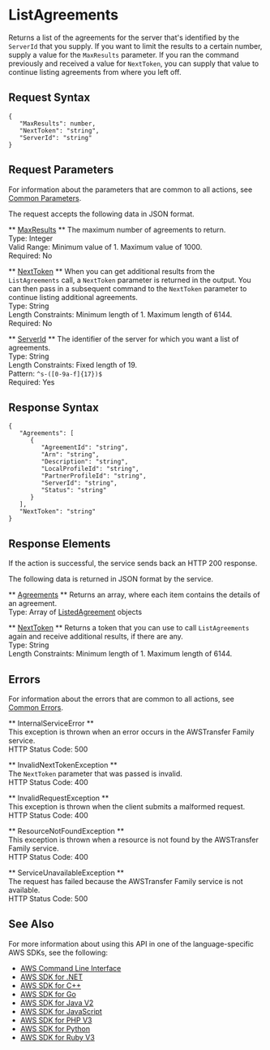 # ListAgreements<a name="API_ListAgreements"></a>

Returns a list of the agreements for the server that's identified by the `ServerId` that you supply\. If you want to limit the results to a certain number, supply a value for the `MaxResults` parameter\. If you ran the command previously and received a value for `NextToken`, you can supply that value to continue listing agreements from where you left off\.

## Request Syntax<a name="API_ListAgreements_RequestSyntax"></a>

```
{
   "MaxResults": number,
   "NextToken": "string",
   "ServerId": "string"
}
```

## Request Parameters<a name="API_ListAgreements_RequestParameters"></a>

For information about the parameters that are common to all actions, see [Common Parameters](CommonParameters.md)\.

The request accepts the following data in JSON format\.

 ** [MaxResults](#API_ListAgreements_RequestSyntax) **   <a name="TransferFamily-ListAgreements-request-MaxResults"></a>
The maximum number of agreements to return\.  
Type: Integer  
Valid Range: Minimum value of 1\. Maximum value of 1000\.  
Required: No

 ** [NextToken](#API_ListAgreements_RequestSyntax) **   <a name="TransferFamily-ListAgreements-request-NextToken"></a>
When you can get additional results from the `ListAgreements` call, a `NextToken` parameter is returned in the output\. You can then pass in a subsequent command to the `NextToken` parameter to continue listing additional agreements\.  
Type: String  
Length Constraints: Minimum length of 1\. Maximum length of 6144\.  
Required: No

 ** [ServerId](#API_ListAgreements_RequestSyntax) **   <a name="TransferFamily-ListAgreements-request-ServerId"></a>
The identifier of the server for which you want a list of agreements\.  
Type: String  
Length Constraints: Fixed length of 19\.  
Pattern: `^s-([0-9a-f]{17})$`   
Required: Yes

## Response Syntax<a name="API_ListAgreements_ResponseSyntax"></a>

```
{
   "Agreements": [ 
      { 
         "AgreementId": "string",
         "Arn": "string",
         "Description": "string",
         "LocalProfileId": "string",
         "PartnerProfileId": "string",
         "ServerId": "string",
         "Status": "string"
      }
   ],
   "NextToken": "string"
}
```

## Response Elements<a name="API_ListAgreements_ResponseElements"></a>

If the action is successful, the service sends back an HTTP 200 response\.

The following data is returned in JSON format by the service\.

 ** [Agreements](#API_ListAgreements_ResponseSyntax) **   <a name="TransferFamily-ListAgreements-response-Agreements"></a>
Returns an array, where each item contains the details of an agreement\.  
Type: Array of [ListedAgreement](API_ListedAgreement.md) objects

 ** [NextToken](#API_ListAgreements_ResponseSyntax) **   <a name="TransferFamily-ListAgreements-response-NextToken"></a>
Returns a token that you can use to call `ListAgreements` again and receive additional results, if there are any\.  
Type: String  
Length Constraints: Minimum length of 1\. Maximum length of 6144\.

## Errors<a name="API_ListAgreements_Errors"></a>

For information about the errors that are common to all actions, see [Common Errors](CommonErrors.md)\.

 ** InternalServiceError **   
This exception is thrown when an error occurs in the AWSTransfer Family service\.  
HTTP Status Code: 500

 ** InvalidNextTokenException **   
The `NextToken` parameter that was passed is invalid\.  
HTTP Status Code: 400

 ** InvalidRequestException **   
This exception is thrown when the client submits a malformed request\.  
HTTP Status Code: 400

 ** ResourceNotFoundException **   
This exception is thrown when a resource is not found by the AWSTransfer Family service\.  
HTTP Status Code: 400

 ** ServiceUnavailableException **   
The request has failed because the AWSTransfer Family service is not available\.  
HTTP Status Code: 500

## See Also<a name="API_ListAgreements_SeeAlso"></a>

For more information about using this API in one of the language\-specific AWS SDKs, see the following:
+  [AWS Command Line Interface](https://docs.aws.amazon.com/goto/aws-cli/transfer-2018-11-05/ListAgreements) 
+  [AWS SDK for \.NET](https://docs.aws.amazon.com/goto/DotNetSDKV3/transfer-2018-11-05/ListAgreements) 
+  [AWS SDK for C\+\+](https://docs.aws.amazon.com/goto/SdkForCpp/transfer-2018-11-05/ListAgreements) 
+  [AWS SDK for Go](https://docs.aws.amazon.com/goto/SdkForGoV1/transfer-2018-11-05/ListAgreements) 
+  [AWS SDK for Java V2](https://docs.aws.amazon.com/goto/SdkForJavaV2/transfer-2018-11-05/ListAgreements) 
+  [AWS SDK for JavaScript](https://docs.aws.amazon.com/goto/AWSJavaScriptSDK/transfer-2018-11-05/ListAgreements) 
+  [AWS SDK for PHP V3](https://docs.aws.amazon.com/goto/SdkForPHPV3/transfer-2018-11-05/ListAgreements) 
+  [AWS SDK for Python](https://docs.aws.amazon.com/goto/boto3/transfer-2018-11-05/ListAgreements) 
+  [AWS SDK for Ruby V3](https://docs.aws.amazon.com/goto/SdkForRubyV3/transfer-2018-11-05/ListAgreements) 